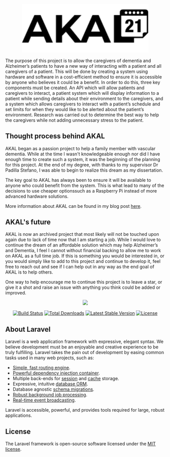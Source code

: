 <p align="center"><img src="https://github.com/CMHayden/akal.app/blob/master/public/images/logoBlack.png?raw=true" width="400"></p>

The purpose of this project is to allow the caregivers of dementia and Alzheimer’s patients to have a new way of interacting with a patient and all caregivers of a patient. This will be done by creating a system using hardware and software in a cost-efficient method to ensure it is accessible by anyone who believes it could be a benefit. In order to do this, three key components must be created. An API which will allow patients and caregivers to interact, a patient system which will display information to a patient while sending details about their environment to the caregivers, and a system which allows caregivers to interact with a patient’s schedule and set limits for when they would like to be alerted about the patient’s environment. Research was carried out to determine the best way to help the caregivers while not adding unnecessary stress to the patient.

## Thought process behind AKAL

AKAL began as a passion project to help a family member with vascular dementia. While at the time I wasn't knowledgeable enough nor did I have enough time to create such a system, it was the beginning of the planning for this project. At the end of my degree, with thanks to my supervisor Dr Padilla Stefano, I was able to begin to realize this dream as my dissertation.

The key goal to AKAL has always been to ensure it will be available to anyone who could benefit from the system. This is what lead to many of the decisions to use cheaper optionssuch as a Raspberry Pi instead of more advanced hardware solutions.

More information about AKAL can be found in my blog post [here](https://medium.com/@haydencallum4/akal-alzheimers-calendar-34cbadfb9d35).

## AKAL's future

AKAL is now an archived project that most likely will not be touched upon again due to lack of time now that I am starting a job. While I would love to continue the dream of an affordable solution which may help Alzheimer’s and Dementia, I feel I cannot without financial backing to allow me to work on AKAL as a full time job. If this is something you would be interested in, or you would simply like to add to this project and continue to develop it, feel free to reach out and see if I can help out in any way as the end goal of AKAL is to help others.

One way to help encourage me to continue this project is to leave a star, or give it a shot and raise an issue with anything you think could be added or improved.

<p align="center"><img src="https://res.cloudinary.com/dtfbvvkyp/image/upload/v1566331377/laravel-logolockup-cmyk-red.svg" width="400"></p>

<p align="center">
<a href="https://travis-ci.org/laravel/framework"><img src="https://travis-ci.org/laravel/framework.svg" alt="Build Status"></a>
<a href="https://packagist.org/packages/laravel/framework"><img src="https://poser.pugx.org/laravel/framework/d/total.svg" alt="Total Downloads"></a>
<a href="https://packagist.org/packages/laravel/framework"><img src="https://poser.pugx.org/laravel/framework/v/stable.svg" alt="Latest Stable Version"></a>
<a href="https://packagist.org/packages/laravel/framework"><img src="https://poser.pugx.org/laravel/framework/license.svg" alt="License"></a>
</p>

## About Laravel

Laravel is a web application framework with expressive, elegant syntax. We believe development must be an enjoyable and creative experience to be truly fulfilling. Laravel takes the pain out of development by easing common tasks used in many web projects, such as:

- [Simple, fast routing engine](https://laravel.com/docs/routing).
- [Powerful dependency injection container](https://laravel.com/docs/container).
- Multiple back-ends for [session](https://laravel.com/docs/session) and [cache](https://laravel.com/docs/cache) storage.
- Expressive, intuitive [database ORM](https://laravel.com/docs/eloquent).
- Database agnostic [schema migrations](https://laravel.com/docs/migrations).
- [Robust background job processing](https://laravel.com/docs/queues).
- [Real-time event broadcasting](https://laravel.com/docs/broadcasting).

Laravel is accessible, powerful, and provides tools required for large, robust applications.

## License

The Laravel framework is open-source software licensed under the [MIT license](https://opensource.org/licenses/MIT).
